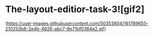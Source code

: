 # The-layout-editior-task-3![gif2]
(https://user-images.githubusercontent.com/50353804/161789655-210250b8-2e4b-4626-abc7-8e71bf0364e2.gif)
